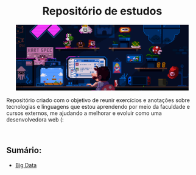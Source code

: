 <h1 align="center"> Repositório de estudos </h1>

<p align="center">
  <img alt="logo do docker" src="./public/home.gif" width="90%">
</p>

<p> Repositório criado com o objetivo de reunir exercícios e anotações sobre tecnologias e linguagens que estou aprendendo por meio da faculdade e cursos externos, me ajudando a melhorar e evoluir como uma desenvolvedora web (:</p>
<br>
<h2>Sumário:</h2>

* [Big Data](big-data/README.md)

